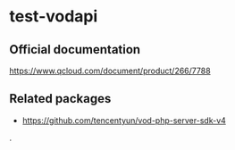 # test-vodapi

## Official documentation

https://www.qcloud.com/document/product/266/7788


## Related packages

* https://github.com/tencentyun/vod-php-server-sdk-v4

.
